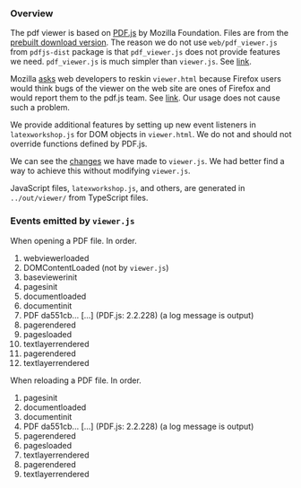 ### Overview

The pdf viewer is based on [PDF.js](https://mozilla.github.io/pdf.js/) by Mozilla Foundation. Files are from the [prebuilt download version](https://mozilla.github.io/pdf.js/getting_started/#download). The reason we do not use `web/pdf_viewer.js` from `pdfjs-dist` package is that `pdf_viewer.js` does not provide features we need. `pdf_viewer.js` is much simpler than `viewer.js`. See [link](https://github.com/mozilla/pdf.js/issues/9318).

Mozilla [asks](https://mozilla.github.io/pdf.js/getting_started/) web developers to reskin `viewer.html` because Firefox users would think bugs of the viewer on the web site are ones of Firefox and would report them to the pdf.js team. See [link](https://github.com/mozilla/pdf.js/issues/5609). Our usage does not cause such a problem.

We provide additional features by setting up new event listeners in `latexworkshop.js` for DOM objects in `viewer.html`. We do not and should not override functions defined by PDF.js.

We can see the [changes](https://github.com/James-Yu/LaTeX-Workshop/commit/c015e2a4aeb56c18c3f8430b9bea63ab4db27b01#diff-ff661e0ff756ae1ff026c0e8f4561d0e) we have made to `viewer.js`. We had better find a way to achieve this without modifying `viewer.js`.

JavaScript files, `latexworkshop.js`, and others, are generated in `../out/viewer/` from TypeScript files.

### Events emitted by `viewer.js`

When opening a PDF file. In order.

1. webviewerloaded
2. DOMContentLoaded (not by `viewer.js`)
3. baseviewerinit
4. pagesinit
5. documentloaded
7. documentinit
8. PDF da551cb... [...] (PDF.js: 2.2.228) (a log message is output)
9. pagerendered
1. pagesloaded
1. textlayerrendered
1. pagerendered
1. textlayerrendered

When reloading a PDF file. In order.

1. pagesinit
1. documentloaded
1. documentinit
1. PDF da551cb... [...] (PDF.js: 2.2.228) (a log message is output)
1. pagerendered
1. pagesloaded
1. textlayerrendered
1. pagerendered
1. textlayerrendered
